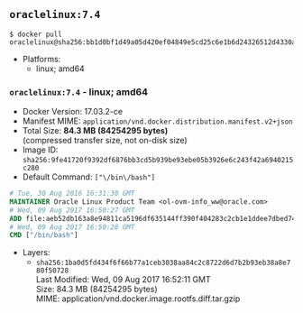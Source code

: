 ## `oraclelinux:7.4`

```console
$ docker pull oraclelinux@sha256:bb1d0bf1d49a05d420ef04849e5cd25c6e1b6d24326512d4330acb0921af1799
```

-	Platforms:
	-	linux; amd64

### `oraclelinux:7.4` - linux; amd64

-	Docker Version: 17.03.2-ce
-	Manifest MIME: `application/vnd.docker.distribution.manifest.v2+json`
-	Total Size: **84.3 MB (84254295 bytes)**  
	(compressed transfer size, not on-disk size)
-	Image ID: `sha256:9fe41720f9392df6876bb3cd5b939be93ebe05b3926e6c243f42a6940215c280`
-	Default Command: `["\/bin\/bash"]`

```dockerfile
# Tue, 30 Aug 2016 16:31:30 GMT
MAINTAINER Oracle Linux Product Team <ol-ovm-info_ww@oracle.com>
# Wed, 09 Aug 2017 16:50:27 GMT
ADD file:aeb52db163a8e94811ca5196df635144ff390f404283c2cb1e1ddee7dbed7401 in / 
# Wed, 09 Aug 2017 16:50:28 GMT
CMD ["/bin/bash"]
```

-	Layers:
	-	`sha256:1ba0d5fd434f6f66b77a1ceb3038aa84c2c8722d6d7b2b93eb38a8e780f50728`  
		Last Modified: Wed, 09 Aug 2017 16:52:11 GMT  
		Size: 84.3 MB (84254295 bytes)  
		MIME: application/vnd.docker.image.rootfs.diff.tar.gzip
